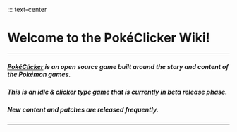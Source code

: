 ::: text-center
# Welcome to the PokéClicker Wiki!

----------

##### **[PokéClicker](https://www.pokeclicker.com/)** is an open source game built around the story and content of the Pokémon games.
##### This is an idle & clicker type game that is currently in beta release phase.
##### New content and patches are released frequently.

----------

